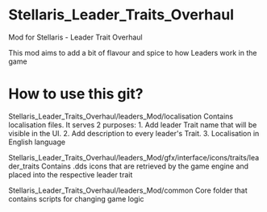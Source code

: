# Stellaris_Leader_Traits_Overhaul
Mod for Stellaris - Leader Trait Overhaul

This mod aims to add a bit of flavour and spice to how Leaders work in the game

# How to use this git? 

Stellaris_Leader_Traits_Overhaul/leaders_Mod/localisation
Contains localisation files. It serves 2 purposes: 
    1. Add leader Trait name that will be visible in the UI. 
    2. Add description to every leader's Trait. 
    3. Localisation in English language

Stellaris_Leader_Traits_Overhaul/leaders_Mod/gfx/interface/icons/traits/leader_traits
Contains .dds icons that are retrieved by the game engine and placed into the respective leader trait

Stellaris_Leader_Traits_Overhaul/leaders_Mod/common
Core folder that contains scripts for changing game logic
